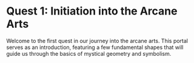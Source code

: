 # Quest 1: Initiation into the Arcane Arts

Welcome to the first quest in our journey into the arcane arts. This portal serves as an introduction, featuring a few fundamental shapes that will guide us through the basics of mystical geometry and symbolism.
